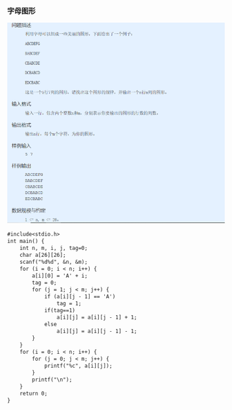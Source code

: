 ### 字母图形

![](https://github.com/wkrkk/RandomPictures/blob/master/%E8%93%9D%E6%A1%A5%E6%9D%AF/TIM%E6%88%AA%E5%9B%BE20190225205144.png?raw=true)

```
#include<stdio.h>
int main() {
	int n, m, i, j, tag=0;
	char a[26][26];
	scanf("%d%d", &n, &m);
	for (i = 0; i < n; i++) {
		a[i][0] = 'A' + i;
		tag = 0;
		for (j = 1; j < m; j++) {
			if (a[i][j - 1] == 'A')
				tag = 1;
			if(tag==1)
				a[i][j] = a[i][j - 1] + 1;
			else
				a[i][j] = a[i][j - 1] - 1;
		}
	}
	for (i = 0; i < n; i++) {
		for (j = 0; j < m; j++) {
			printf("%c", a[i][j]);
		}
		printf("\n");
	}
	return 0;
}
```

